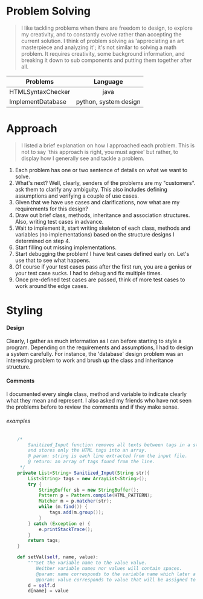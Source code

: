 # Problem Solving
> I like tackling problems when there are freedom to design, to explore my creativity, and to constantly evolve rather than accepting the current solution. I think of problem solving as 'appreciating an art masterpiece and analyzing it'; it's not similar to solving a math problem. It requires creativity, some background information, and breaking it down to sub components and putting them together after all.

| Problems     | Language           | 
| ------------- |:-------------:| 
| HTMLSyntaxChecker   | java  |
| ImplementDatabase   | python, system design      |

# Approach
> I listed a brief explanation on how I approached each problem. This is not to say 'this approach is right, you must agree' but rather, to display how I generally see and tackle a problem.

1. Each problem has one or two sentence of details on what we want to solve.
2. What's next? Well, clearly, senders of the problems are my "customers". ask them to clarify any ambiguity. This also includes defining assumptions and verifying a couple of use cases.
3. Given that we have use cases and clarifications, now what are my requirements for this design?
4. Draw out brief class, methods, inheritance and association structures. Also, writing test cases in advance.
5. Wait to implement it, start writing skeleton of each class, methods and variables (no implementations) based on the structure designs I determined on step 4.
6. Start filling out missing implementations. 
7. Start debugging the problem! I have test cases defined early on. Let's use that to see what happens.
8. Of course if your test cases pass after the first run, you are a genius or your test case sucks. I had to debug and fix multiple times.
9. Once pre-defined test cases are passed, think of more test cases to work around the edge cases.

# Styling
#### Design
Clearly, I gather as much information as I can before starting to style a program. Depending on the requirements and assumptions, I had to design a system carefully. For instance, the 'database' design problem was an interesting problem to work and brush up the class and inheritance structure.

#### Comments
I documented every single class, method and variable to indicate clearly what they mean and represent. I also asked my friends who have not seen the problems before to review the comments and if they make sense.

###### examples
```java
	/*
	 	Sanitized_Input function removes all texts between tags in a string,
	 	and stores only the HTML tags into an array. 
	 	@ param: string is each line extracted from the input file.
	 	@ return: an array of tags found from the line.
	 */
	private List<String> Sanitized_Input(String str){
		List<String> tags = new ArrayList<String>();
		try {
			StringBuffer sb = new StringBuffer();
			Pattern p = Pattern.compile(HTML_PATTERN);
			Matcher m = p.matcher(str);	
			while (m.find()) {
				tags.add(m.group());
			}
		} catch (Exception e) {
			e.printStackTrace();
		}
		return tags;
	}
```
```python
	def setVal(self, name, value):
		"""Set the variable name to the value value. 
		   Neither variable names nor values will contain spaces.
		   @param: name corresponds to the variable name which later a value is assigned to.
		   @param: value corresponds to value that will be assigned to the name."""
		d = self.d
		d[name] = value
```


